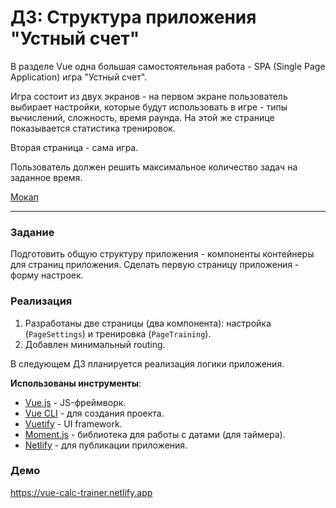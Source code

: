# ДЗ: Структура приложения "Устный счет"

В разделе Vue одна большая самостоятельная работа - SPA (Single Page Application) игра "Устный счет".

Игра состоит из двух экранов - на первом экране пользователь выбирает настройки, которые будут использовать в игре - типы вычислений, сложность, время раунда.
На этой же странице показывается статистика тренировок.

Вторая страница - сама игра.

Пользователь должен решить максимальное количество задач на заданное время.

[Мокап](https://app.moqups.com/korzio@gmail.com/bTYyBLCtpU/edit/page/ad64222d5)

---
### Задание

Подготовить общую структуру приложения - компоненты контейнеры для страниц приложения.
Сделать первую страницу приложения - форму настроек.

### Реализация

1. Разработаны две страницы (два компонента): настройка (```PageSettings```) и тренировка (```PageTraining```).
2. Добавлен минимальный routing.

В следующем ДЗ планируется реализация логики приложения.

**Использованы инструменты**:

- [Vue.js](https://vuejs.org/) - JS-фреймворк.
- [Vue CLI](https://cli.vuejs.org/) - для создания проекта.
- [Vuetify](https://vuetifyjs.com/) - UI framework.
- [Moment.js](https://momentjs.com/) - библиотека для работы с датами (для таймера).
- [Netlify](https://www.netlify.com/) - для публикации приложения.


### Демо

https://vue-calc-trainer.netlify.app
